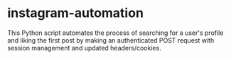 # instagram-automation
This Python script automates the process of searching for a user's profile and liking the first post by making an authenticated POST request with session management and updated headers/cookies.
